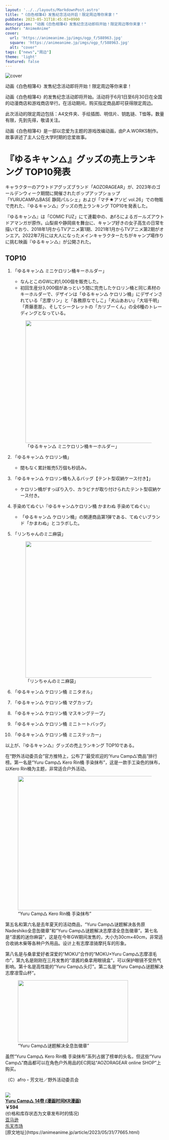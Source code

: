 ```yaml
---
layout: '../../layouts/MarkdownPost.astro'
title: "《白色相簿4》发售纪念活动开启！限定周边等你来拿！"
pubDate: 2023-05-31T18:45:03+0900
description: "动画《白色相簿4》发售纪念活动即将开始！限定周边等你来拿！"
author: "AnimeAnime"
cover:
  url: 'https://animeanime.jp/imgs/ogp_f/588963.jpg'
  square: 'https://animeanime.jp/imgs/ogp_f/588963.jpg'
  alt: "cover"
tags: ["news","周边"]
theme: 'light'
featured: false
---
```


![cover](https://animeanime.jp/imgs/ogp_f/588963.jpg)

动画《白色相簿4》发售纪念活动即将开始！限定周边等你来拿！

动画《白色相簿4》的发售纪念活动即将开始。活动将于6月1日至6月30日在全国的动漫商店和游戏商店举行。在活动期间，购买指定商品即可获得限定周边。

此次活动的限定周边包括：A4文件夹、手绘插图、明信片、钥匙链、T恤等。数量有限，先到先得，敬请关注。

动画《白色相簿4》是一部以恋爱为主题的游戏改编动画，由P.A.WORKS制作。故事讲述了主人公在大学时期的恋爱故事。

# 『ゆるキャン△』グッズの売上ランキング TOP10発表

キャラクターのアウトドアグッズブランド「AOZORAGEAR」が、2023年のゴールデンウィーク期間に開催されたポップアップショップ「YURUCAMP△BASE 静岡パルシェ」および「マチ★アソビ vol.26」での物販で売れた、『ゆるキャン△』グッズの売上ランキング TOP10を発表した。

『ゆるキャン△』は「COMIC FUZ」にて連載中の、あfろによるガールズアウトドアマンガが原作。山梨県や静岡県を舞台に、キャンプ好きの女子高生の日常を描いており、2018年1月からTVアニメ第1期、2021年1月からTVアニメ第2期がオンエア。2022年7月には大人になったメインキャラクターたちがキャンプ場作りに挑む映画『ゆるキャン△』が公開された。

## TOP10

1. 「ゆるキャン△ ミニケロリン桶キーホルダー」
    - なんとこのGWに約1,000個を販売した。
    - 初回生産分3,000個があっという間に完売したケロリン桶と同じ素材のキーホルダーで、デザインは「ゆるキャン△ ケロリン桶」にデザインされている「志摩リン」と「各務原なでしこ」「犬山あおい」「大垣千明」「斉藤恵那」、そしてシークレットの「カリブーくん」の全6種のトレーディングとなっている。
    <figure class="ctms-editor-image"><img src="https://animeanime.jp/imgs/zoom/588962.jpg" class="inline-article-image" width="584" height="389"><figcaption>「ゆるキャン△ ミニケロリン桶キーホルダー」</figcaption></figure>

2. 「ゆるキャン△ ケロリン桶」
    - 間もなく累計販売5万個も秒読み。
    
3. 「ゆるキャン△ ケロリン桶も入るバッグ【テント型収納ケース付き】」
    - ケロリン桶がすっぽり入り、カラビナが取り付けられたテント型収納ケース付き。

4. 手染めてぬぐい『ゆるキャン△ケロリン桶 かまわぬ 手染めてぬぐい』
    - 「ゆるキャン△ ケロリン桶」の関連商品第1弾である、てぬぐいブランド「かまわぬ」とコラボした。

5. 「リンちゃんのミニ麻袋」
    <figure class="ctms-editor-image"><img src="https://animeanime.jp/imgs/zoom/588961.jpg" class="inline-article-image" width="406" height="433"><figcaption>「リンちゃんのミニ麻袋」</figcaption></figure>

6. 「ゆるキャン△ ケロリン桶 ミニタオル」
7. 「ゆるキャン△ ケロリン桶 マグカップ」
8. 「ゆるキャン△ ケロリン桶 マスキングテープ」
9. 「ゆるキャン△ ケロリン桶 ミニトートバッグ」
10. 「ゆるキャン△ ケロリン桶 ミニステッカー」

以上が、『ゆるキャン△』グッズの売上ランキング TOP10である。
<p>在“野外活动委员会”官方推特上，公布了“最受欢迎的‘Yuru Camp△’商品”排行榜。第一名是“Yuru Camp△ Kero Rin桶 手染抹布”，这是一款手工染色的抹布，以Kero Rin桶为主题，非常适合户外活动。 </p><figure class="ctms-editor-image"><img src="https://animeanime.jp/imgs/zoom/588959.jpg" class="inline-article-image" width="640" height="426"><figcaption>“Yuru Camp△ Kero Rin桶 手染抹布”</figcaption></figure><p>第五名和第六名是去年夏天的活动商品，“Yuru Camp△谜题解决各务原Nadeshiko全息缶徽章”和“Yuru Camp△谜题解决志摩凛全息缶徽章”。第七名是“凛酱的迷你麻袋”，这是在今年GW期间发售的，大小为30cm×40cm，非常适合收纳木柴等各种户外用品。设计上有志摩凛骑摩托车的形象。 </p><p>第八名是与桑拿爱好者深爱的“MOKU”合作的“MOKU×Yuru Camp△志摩凛毛巾”，第九名是刚刚在三月发售的“凛酱的桑拿用眼镜盒”，可以保护眼镜不受热气影响。第十名是高性能的“Yuru Camp△头灯”。第二名是“Yuru Camp△谜题解决志摩凛雪山杯”。 </p><figure class="ctms-editor-image"><img src="https://animeanime.jp/imgs/zoom/588960.jpg" class="inline-article-image" width="349" height="197"><figcaption>“Yuru Camp△谜题解决全息缶徽章”</figcaption></figure><p>虽然“Yuru Camp△ Kero Rin桶 手染抹布”系列占据了榜单的头名，但这些“Yuru Camp△”商品都可以在角色户外用品的EC网站“AOZORAGEAR online SHOP”上购买。</p><p>（C）afro・芳文社／野外活动委员会</p><br><div class="af_box"><! -- start --><div class="af_list"><div class="af_box_left"><a href="https://www.amazon.co.jp/dp/B0BJ6PSFXV?tag=animeanimea-22&amp;linkCode=osi&amp;th=1&amp;psc=1" target="_blank"><img src="https://m.media-amazon.com/images/I/518m7iRKTJL._SL160_.jpg" class="af_box_image"></a></div><div class="af_box_right"><b><a href="https://www.amazon.co.jp/dp/B0BJ6PSFXV?tag=animeanimea-22&amp;linkCode=osi&amp;th=1&amp;psc=1" target="_blank">Yuru Camp△ 14卷 (漫画时间KR漫画)</a></b><br><b>￥594</b><br><span>(价格和库存状态为文章发布时的情况)</span><br><div class="af_box_link_amazon"><a href="https://www.amazon.co.jp/dp/B0BJ6PSFXV?tag=animeanimea-22&amp;linkCode=osi&amp;th=1&amp;psc=1" target="_blank">亚马逊</a></div><div class="af_box_link_rakuten"><a href="https://hb.afl.rakuten.co.jp/hgc/13d62b94.d0647ae0.13d62b95.6b8000ba/?pc=https%3A%2F%2Fsearch.rakuten.co.jp%2Fsearch%2Fmall%2F%25E3%2582%2586%25E3%2582%258B%25E3%2582%25AD%25E3%2583%25A3%25E3%2583%25B3%2F" target="_blank">乐天市场</a></div></div></div><! -- //end --></div>  
[原文地址](https://animeanime.jp/article/2023/05/31/77665.html)